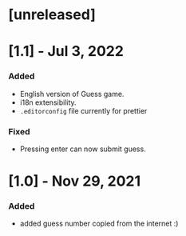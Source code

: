 # [unreleased]

# [1.1] - Jul 3, 2022
### Added
- English version of Guess game.
- i18n extensibility.
- `.editorconfig` file currently for prettier

### Fixed
- Pressing enter can now submit guess.

# [1.0] - Nov 29, 2021
### Added
- added guess number copied from the internet :)
